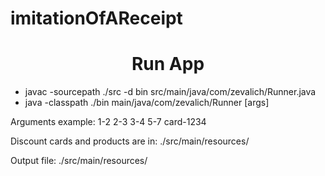 # imitationOfAReceipt
<H1 align="center">Run App</H1>

<ul>
<li>javac -sourcepath ./src -d bin src/main/java/com/zevalich/Runner.java</li>
<li>java -classpath  ./bin main/java/com/zevalich/Runner [args]</li>
</ul>

<p>Arguments example:
1-2 2-3 3-4 5-7 card-1234</p>


<p>Discount cards and products are in: 
	./src/main/resources/</p>

<p>Output file:
./src/main/resources/</p>


